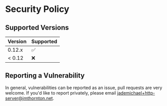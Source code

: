 # Security Policy

## Supported Versions

| Version | Supported          |
| ------- | ------------------ |
| 0.12.x   | :white_check_mark: |
| < 0.12   | :x:                |

## Reporting a Vulnerability

In general, vulnerabilities can be reported as an issue, pull requests are very welcome. If you'd like to report privately, please email jademichael+http-server@jmthornton.net.
